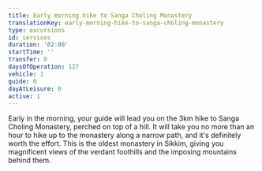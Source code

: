 ```yaml
---
title: Early morning hike to Sanga Choling Monastery
translationKey: early-morning-hike-to-sanga-choling-monastery
type: excursions
id: services
duration: '02:00'
startTime: ''
transfer: 0
daysOfOperation: 127
vehicle: 1
guide: 0
dayAtLeisure: 0
active: 1
---
```

Early in the morning, your guide will lead you on the 3km hike to Sanga Choling Monastery, perched on top of a hill. It will take you no more than an hour to hike up to the monastery along a narrow path, and it's definitely worth the effort. This is the oldest monastery in Sikkim, giving you magnificent views of the verdant foothills and the imposing mountains behind them.     